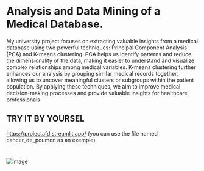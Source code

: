 # Analysis and Data Mining of a Medical Database.
My university project focuses on extracting valuable insights from a medical database using two powerful techniques: Principal Component Analysis (PCA) and K-means clustering. PCA helps us identify patterns and reduce the dimensionality of the data, making it easier to understand and visualize complex relationships among medical variables. K-means clustering further enhances our analysis by grouping similar medical records together, allowing us to uncover meaningful clusters or subgroups within the patient population. By applying these techniques, we aim to improve medical decision-making processes and provide valuable insights for healthcare professionals
## TRY IT BY YOURSEL

https://projectafd.streamlit.app/
(you can use the file named cancer_de_poumon as an exemple)


#
![image](https://github.com/user-attachments/assets/e4688163-5b8f-4d7a-9b67-3e24b39fcb05)
